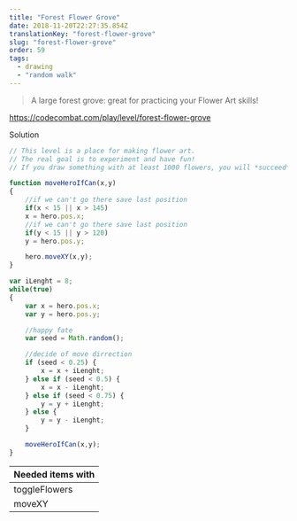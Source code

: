 ```yaml
---
title: "Forest Flower Grove"
date: 2018-11-20T22:27:35.854Z
translationKey: "forest-flower-grove"
slug: "forest-flower-grove"
order: 59
tags:
  - drawing
  - "random walk"
---
```


> A large forest grove: great for practicing your Flower Art skills!

https://codecombat.com/play/level/forest-flower-grove

Solution

```javascript
// This level is a place for making flower art.
// The real goal is to experiment and have fun!
// If you draw something with at least 1000 flowers, you will *succeed* at the level.

function moveHeroIfCan(x,y)
{
    //if we can't go there save last position
    if(x < 15 || x > 145)
    x = hero.pos.x;
    //if we can't go there save last position
    if(y < 15 || y > 120)
    y = hero.pos.y;

    hero.moveXY(x,y);
}

var iLenght = 8; 
while(true)
{
    var x = hero.pos.x;
    var y = hero.pos.y;

    //happy fate
    var seed = Math.random();

    //decide of move dirrection
    if (seed < 0.25) {
        x = x + iLenght;
    } else if (seed < 0.5) {
        x = x - iLenght;
    } else if (seed < 0.75) {
        y = y + iLenght;
    } else {
        y = y - iLenght;
    }

    moveHeroIfCan(x,y);
}

```

Needed items with |
--- |
toggleFlowers |
moveXY |


